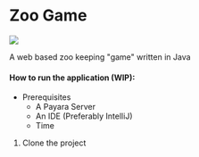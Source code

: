 # Zoo Game
![](https://github.com/ITHSJU20-2/Zoo/workflows/Tests/badge.svg)

A web based zoo keeping "game" written in Java

#### How to run the application (WIP):
* Prerequisites
    * A Payara Server
    * An IDE (Preferably IntelliJ)
    * Time
1. Clone the project
